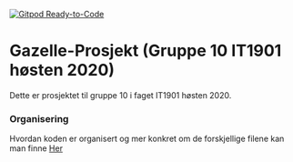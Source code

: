 [![Gitpod Ready-to-Code](https://img.shields.io/badge/Gitpod-Ready--to--Code-blue?logo=gitpod)](https://gitpod.idi.ntnu.no/#https://gitlab.stud.idi.ntnu.no/it1901/groups-2020/gr2010/gr2010) 

# Gazelle-Prosjekt (Gruppe 10 IT1901 høsten 2020)

Dette er prosjektet til gruppe 10 i faget IT1901 høsten 2020.

### Organisering

Hvordan koden er organisert og mer konkret om de forskjellige filene kan man finne [Her](gazelleFX/README.md)


